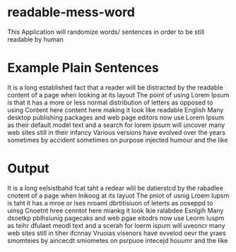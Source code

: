 # readable-mess-word
This Application will randomize words/ sentences in order to be still readable by human

# Example Plain Sentences
It is a long established fact that a reader will be distracted by the readable content of a page when looking at its layout The point of using Lorem Ipsum is that it has a more or less normal distribution of letters as opposed to using Content here content here making it look like readable English Many desktop publishing packages and web page editors now use Lorem Ipsum as their default model text and a search for lorem ipsum will uncover many web sites still in their infancy Various versions have evolved over the years sometimes by accident sometimes on purpose injected humour and the like

# Output
It is a long eelsistbahd fcat taht a redear wlil be datierstcd by the rabadlee cnotent of a page when lnikoog at its layuot The pniot of usnig Lroem Iupsm is taht it has a mroe or lses nroaml dbrtitisiuon of leterts as ooseppd to uinsg Cnoetnt hree cenntot here miankg it look lkie ralabdee Esnlgih Many dsoetkp pblhsiunig pagecaks and web pgae eitodrs now use Leorm Iuspm as teihr dfulaet meodl text and a scerah for loerm ispum will uveoncr many web sites still in tiher ifcnnay Vruoias visenors have evvelod oevr the yraes smomteies by aincecdt smiometes on psrpuoe intecejd houumr and the like

